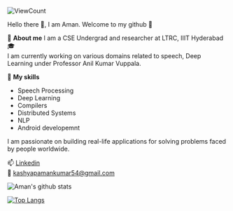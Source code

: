 
<!--
**kanishk779/kanishk779** is a ✨ _special_ ✨ repository because its `README.md` (this file) appears on your GitHub profile.

Here are some ideas to get you started:

- 🔭 I’m currently working on ...
- 🌱 I’m currently learning ...
- 👯 I’m looking to collaborate on ...
- 🤔 I’m looking for help with ...
- 💬 Ask me about ...
- 📫 How to reach me: ...
- 😄 Pronouns: ...
- ⚡ Fun fact: ...
-->

![ViewCount](https://views.whatilearened.today/views/github/kanishk779/kanishk779.svg?cache=remove) <br>

Hello there 👋,
I am Aman. Welcome to my github :stars:

👨 **About me**
I am a CSE Undergrad and researcher at LTRC, IIIT Hyderabad :mortar_board: <br>
I am currently working on various domains related to speech, Deep Learning under Professor Anil Kumar Vuppala. 


:dart: **My skills**
* Speech Processing
* Deep Learning
* Compilers
* Distributed Systems
* NLP
* Android developemnt

 I am passionate on building real-life applications for solving problems faced by people worldwide. 
 
📫 [Linkedin](https://www.linkedin.com/in/kanishk779/) <br>
:email:  kashyapamankumar54@gmail.com


![Aman's github stats](https://github-readme-stats.vercel.app/api?username=kanishk779&count_private=true&show_icons=true&theme=radical)

[![Top Langs](https://github-readme-stats.vercel.app/api/top-langs/?username=kanishk779&layout=compact)](https://github.com/kanishk779/github-readme-stats)
